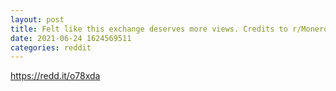```yaml
--- 
layout: post 
title: Felt like this exchange deserves more views. Credits to r/Monero community. Hail Monero 
date: 2021-06-24 1624569511 
categories: reddit 
--- 
```

https://redd.it/o78xda